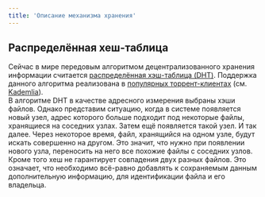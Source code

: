 ```yaml
---
title: 'Описание механизма хранения'
---
```


## Распределённая хеш-таблица
Сейчас в мире передовым алгоритмом децентрализованного хранения информации считается [распределённая хэш-таблица (DHT)](https://ru.wikipedia.org/wiki/Распределённая_хеш-таблица). Поддержка данного алгоритма реализована в [популярных торрент-клиентах](https://ru.wikibooks.org/wiki/BitTorrent/DHT) (см. [Kademlia](https://habr.com/post/107342/)).  
В алгоритме DHT в качестве адресного измерения выбраны хэши файлов. Однако представим ситуацию, когда в системе появляется новый узел, адрес которого больше подходит под некоторые файлы, хранящиеся на соседних узлах. Затем ещё появляется такой узел. И так далее. Через некоторое время, файл, хранящийся на одном узле, будут искать совершенно на другом. Это значит, что нужно при появлении нового узла, переносить на него все похожие файлы с соседних узлов.  
Кроме того хеш не гарантирует совпадения двух разных файлов. Это означает, что необходимо всё-равно добавлять к сохраняемым данным дополнительную информацию, для идентификации файла и его владельца.